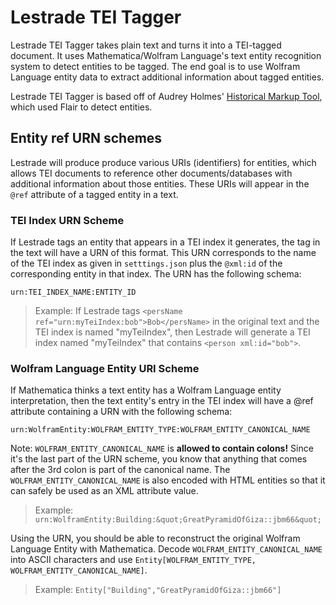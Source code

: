 # Lestrade TEI Tagger
Lestrade TEI Tagger takes plain text and turns it into a TEI-tagged document. It uses Mathematica/Wolfram
Language's text entity recognition system to detect entities to be tagged. The end goal is to use
Wolfram Language entity data to extract additional information about tagged entities.

Lestrade TEI Tagger is based off of Audrey Holmes' [Historical Markup Tool](http://www.historical-markup.com),
which used Flair to detect entities.

## Entity ref URN schemes
Lestrade will produce produce various URIs (identifiers) for entities, which allows TEI documents to reference other documents/databases with additional information about those entities. These URIs will appear in the `@ref` attribute of a tagged entity in a text. 

### TEI Index URN Scheme
If Lestrade tags an entity that appears in a TEI index it generates, the tag in the text will have a URN of this format. This URN corresponds to the name of the TEI index as given in `setttings.json` plus the `@xml:id` of the corresponding entity in that index. The URN has the following schema:
```
urn:TEI_INDEX_NAME:ENTITY_ID
```
> Example: If Lestrade tags `<persName ref="urn:myTeiIndex:bob">Bob</persName>` in the original text and the TEI index is named "myTeiIndex", then Lestrade will generate a TEI index named "myTeiIndex" that contains `<person xml:id="bob">`.

### Wolfram Language Entity URI Scheme
If Mathematica thinks a text entity has a Wolfram Language entity interpretation, then the text entity's entry in the TEI
index will have a @ref attribute containing a URN with the following schema:
```
urn:WolframEntity:WOLFRAM_ENTITY_TYPE:WOLFRAM_ENTITY_CANONICAL_NAME
```
Note: `WOLFRAM_ENTITY_CANONICAL_NAME` is **allowed to contain colons!** Since it's the last part of
the URN scheme, you know that anything that comes after the 3rd colon is part of the canonical name.
The `WOLFRAM_ENTITY_CANONICAL_NAME` is also encoded with HTML entities so that it can safely be used
as an XML attribute value.
> Example: `urn:WolframEntity:Building:&quot;GreatPyramidOfGiza::jbm66&quot;`

Using the URN, you should be able to reconstruct the original Wolfram Language Entity with Mathematica.
Decode `WOLFRAM_ENTITY_CANONICAL_NAME` into ASCII characters and use `Entity[WOLFRAM_ENTITY_TYPE, WOLFRAM_ENTITY_CANONICAL_NAME]`.
> Example: `Entity["Building","GreatPyramidOfGiza::jbm66"]`
